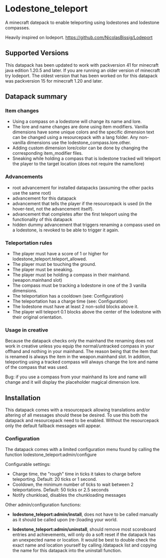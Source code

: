 # Lodestone_teleport
A minecraft datepack to enable teleporting using lodestones and lodestone compasses.

Heavily inspired on lodeport. https://github.com/NicolasBissig/Lodeport

## Supported Versions
This datapack has been updated to work with packversion 41 for minecraft java edition 1.20.5 and later. If you are running an older version of minecraft try lodeport. The oldest version that has been worked on for this datapack was packversion 15 for minecraft 1.20 and later.

## Datapack summary

### Item changes

- Using a compass on a lodestone will change its name and lore.
- The lore and name changes are done using item modifiers. Vanilla dimensions have some unique colors and the specific dimension text can be changed using a resourcepack with a lang folder. Any non-vanilla dimensions use the lodestone_compass.lore.other.
- Adding custom dimension lore/color can be done by changing the corresponding item_modifier files.
- Sneaking while holding a compass that is lodestone tracked will teleport the player to the target location (does not require the name/lore)

### Advancements

- root advancement for installed datapacks (assuming the other packs use the same root)
- advancement for this datapack
- advancement that tells the player if the resourcepack is used (in the hover-text, not the advancement itself).
- advancement that completes after the first teleport using the functionality of this datapack
- hidden dummy advancement that triggers renaming a compass used on a lodestone, is revoked to be able to trigger it again.

### Teleportation rules

- The player must have a score of 1 or higher for lodestone_teleport.teleport_allowed.
- The player must be touching the ground.
- The player must be sneaking.
- The player must be holding a compass in their mainhand. (weapon.mainhand slot)
- The compass must be tracking a lodestone in one of the 3 vanilla dimensions.
- The teleportation has a cooldown (see: Configuration)
- The teleportation has a charge time (see: Configuration)
- The lodestone must have at least 2 non-solid blocks above it.
- The player will teleport 0.1 blocks above the center of the lodestone with their original orientation.

### Usage in creative

Because the datapack checks only the mainhand the renaming does not work in creative unless you equip the normal/untracked compass in your offhand and nothing in your mainhand. The reason being that the item that is renamed is always the item in the weapon.mainhand slot. In addition, teleporting using a tracked compass will always change the lore and name of the compass that was used.

Bug: if you use a compass from your mainhand its lore and name will change and it will display the placeholder magical dimension lore.

## Installation

This datapack comes with a resourcepack allowing translations and/or altering of all messages should these be desired. To use this both the datapack and resourcepack need to be enabled. Without the resourcepack only the default fallback messages will appear.

### Configuration

The datapack comes with a limited configuration menu found by calling the function lodestone_teleport:admin/configure

Configurable settings:
- Charge time, the "rough" time in ticks it takes to charge before teleporting. Default: 20 ticks or 1 second.
- Cooldown, the minimum number of ticks to wait between 2 teleportations. Default: 50 ticks or 2.5 seconds
- Notify chunkload, disables the chunkloading messages

Other admin/configuration functions:
- **lodestone_teleport:admin/install**, does not have to be called manually as it should be called upon (re-)loading your world.

- **lodestone_teleport:admin/uninstall**, should remove most scoreboard entries and achievements, will only do a soft reset if the datapack has an unexpected name or location. It would be best to double check the exact name and location yourself by calling /datapack list and copying the name for this datapack into the uninstall function.



